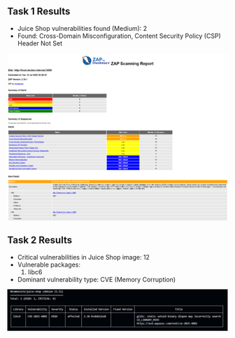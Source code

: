 ## Task 1 Results
- Juice Shop vulnerabilities found (Medium): 2 
- Found: Cross-Domain Misconfiguration, Content Security Policy (CSP) Header Not Set

![zap](screenshots/zap.png)


## Task 2 Results
- Critical vulnerabilities in Juice Shop image: 12
- Vulnerable packages: 
    1. libc6
- Dominant vulnerability type: CVE (Memory Corruption)

![trivy](screenshots/trivy.png)